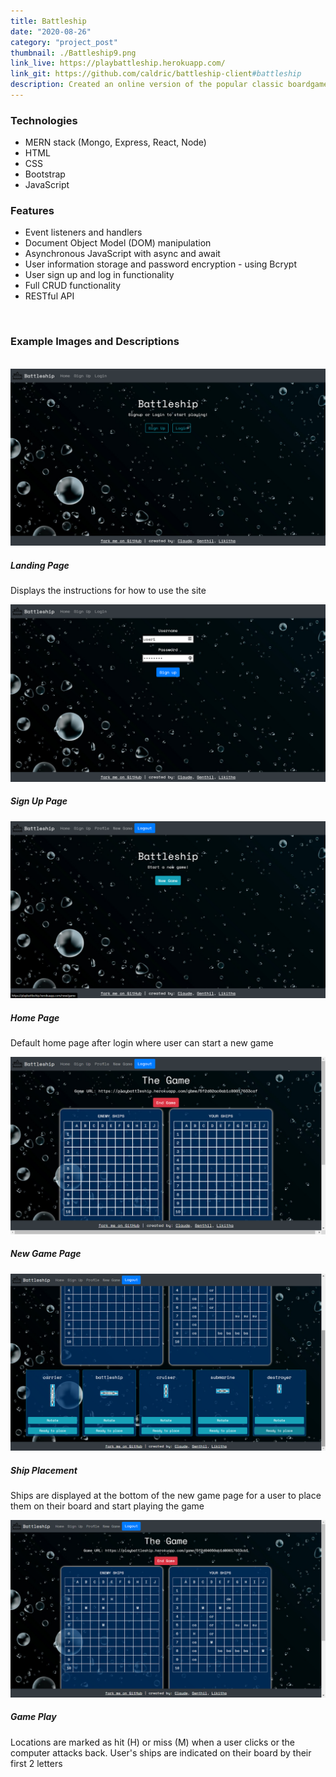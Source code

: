 ```yaml
---
title: Battleship
date: "2020-08-26"
category: "project_post"
thumbnail: ./Battleship9.png
link_live: https://playbattleship.herokuapp.com/
link_git: https://github.com/caldric/battleship-client#battleship
description: Created an online version of the popular classic boardgame Battleship where a user can play against the computer.
---
```


### Technologies

- MERN stack (Mongo, Express, React, Node)
- HTML
- CSS
- Bootstrap
- JavaScript

### Features

- Event listeners and handlers
- Document Object Model (DOM) manipulation
- Asynchronous JavaScript with async and await
- User information storage and password encryption - using Bcrypt
- User sign up and log in functionality
- Full CRUD functionality
- RESTful API

<br />

### Example Images and Descriptions

<br />

<div class="card bg-light mb-3 p-2">
  <img class="card-img-top border my-1" src="./Battleship1.png" alt="trip_statistics">
  <div class="card-body">
    <h5 class="card-title">Landing Page</h5>
    <p class="card-text">Displays the instructions for how to use the site</p>
  </div>
</div>

<div class="card bg-light mb-3 p-2">
  <img class="card-img-top border my-1" src="./Battleship3.png" alt="trip_statistics">
  <div class="card-body">
    <h5 class="card-title">Sign Up Page</h5>
  </div>
</div>

<div class="card bg-light mb-3 p-2">
  <img class="card-img-top border my-1" src="./Battleship4.png" alt="trip_statistics">
  <div class="card-body">
    <h5 class="card-title">Home Page</h5>
    <p class="card-text">Default home page after login where user can start a new game</p>
  </div>
</div>

<div class="card bg-light mb-3 p-2">
  <img class="card-img-top border my-1" src="./Battleship5.png" alt="trip_statistics">
  <div class="card-body">
    <h5 class="card-title">New Game Page</h5>
  </div>
</div>

<div class="card bg-light mb-3 p-2">
  <img class="card-img-top border my-1" src="./Battleship7.png" alt="trip_statistics">
  <div class="card-body">
    <h5 class="card-title">Ship Placement</h5>
    <p class="card-text">Ships are displayed at the bottom of the new game page for a user to place them on their board and start playing the game</p>
  </div>
</div>

<div class="card bg-light mb-3 p-2">
  <img class="card-img-top border my-1" src="./Battleship9.png" alt="trip_statistics">
  <div class="card-body">
    <h5 class="card-title">Game Play</h5>
    <p class="card-text">Locations are marked as hit (H) or miss (M) when a user clicks or the computer attacks back. User's ships are indicated on their board by their first 2 letters</p>
  </div>
</div>

